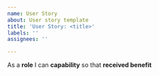 ```yaml
---
name: User Story
about: User story template
title: 'User Story: <title>'
labels: ''
assignees: ''

---
```


As a **role** I can **capability** so that **received benefit**
